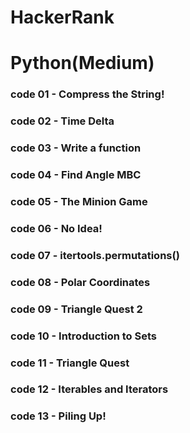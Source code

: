 # HackerRank
# Python(Medium)

### code 01 - Compress the String!
### code 02 - Time Delta
### code 03 - Write a function
### code 04 - Find Angle MBC
### code 05 - The Minion Game
### code 06 - No Idea!
### code 07 - itertools.permutations()
### code 08 - Polar Coordinates
### code 09 - Triangle Quest 2
### code 10 - Introduction to Sets
### code 11 - Triangle Quest
### code 12 - Iterables and Iterators
### code 13 - Piling Up!